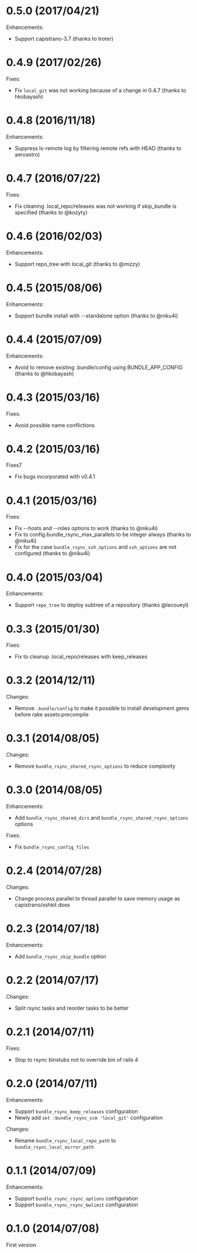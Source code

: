 # 0.5.0 (2017/04/21)

Enhancements:

* Support capistrano-3.7 (thanks to troter)

# 0.4.9 (2017/02/26)

Fixes:

* Fix `local_git` was not working because of a change in 0.4.7 (thanks to hkobayash)

# 0.4.8 (2016/11/18)

Enhancements:

* Suppress ls-remote log by filtering remote refs with HEAD (thanks to aeroastro)

# 0.4.7 (2016/07/22)

Fixes:

* Fix cleaning .local_repo/releases was not working if skip_bundle is specified (thanks to @kozyty)

# 0.4.6 (2016/02/03)

Enhancements:

* Support repo_tree with local_git (thanks to @mizzy)

# 0.4.5 (2015/08/06)

Enhancements:

* Support bundle install with --standalone option (thanks to @niku4i)

# 0.4.4 (2015/07/09)

Enhancements:

* Avoid to remove existing .bundle/config using BUNDLE_APP_CONFIG (thanks to @hkobayash)

# 0.4.3 (2015/03/16)

Fixes:

* Avoid possible name conflictions

# 0.4.2 (2015/03/16)

Fixes7

* Fix bugs incorporated with v0.4.1

# 0.4.1 (2015/03/16)

Fixes:

* Fix --hosts and --roles options to work (thanks to @niku4i)
* Fix to config.bundle_rsync_max_parallels to be integer always (thanks to @niku4i)
* Fix for the case `bundle_rsync_ssh_options` and `ssh_options` are not configured (thanks to @niku4i)

# 0.4.0 (2015/03/04)

Enhancements:

* Support `repo_tree` to deploy subtree of a repository (thanks @lecoueyl)

# 0.3.3 (2015/01/30)

Fixes:

* Fix to cleanup .local_repo/releases with keep_releases

# 0.3.2 (2014/12/11)

Changes:

* Remove `.bundle/config` to make it possible to install development gems before rake assets:precompile

# 0.3.1 (2014/08/05)

Changes:

* Remove `bundle_rsync_shared_rsync_options` to reduce complexity

# 0.3.0 (2014/08/05)

Enhancements:

* Add `bundle_rsync_shared_dirs` and `bundle_rsync_shared_rsync_options` options

Fixes:

* Fix `bundle_rsync_config_files`

# 0.2.4 (2014/07/28)

Changes:

* Change process parallel to thread parallel to save memory usage as capistrano/sshkit does

# 0.2.3 (2014/07/18)

Enhancements:

* Add `bundle_rsync_skip_bundle` option

# 0.2.2 (2014/07/17)

Changes:

* Split rsync tasks and reorder tasks to be better

# 0.2.1 (2014/07/11)

Fixes:

* Stop to rsync binstubs not to override bin of rails 4

# 0.2.0 (2014/07/11)

Enhancements:

* Support `bundle_rsync_keep_releases` configuration
* Newly add `set :bundle_rsync_scm 'local_git'` configuration

Changes:

* Rename `bundle_rsync_local_repo_path` to `bundle_rsync_local_mirror_path`

# 0.1.1 (2014/07/09)

Enhancements:

* Support `bundle_rsync_rsync_options` configuration
* Support `bundle_rsync_rsync_bwlimit` configuration

# 0.1.0 (2014/07/08)

First version

